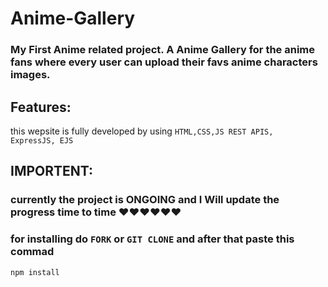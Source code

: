 ﻿# Anime-Gallery

### My First Anime related project. A Anime Gallery for the anime fans where every user can upload their favs anime characters images.

## Features:
this wepsite is fully developed by using <code>HTML,CSS,JS REST APIS, ExpressJS, EJS</code>

## IMPORTENT:
### currently the project is ONGOING and I Will update the progress time to time ❤️❤️❤️❤️❤️❤️
### for installing do <code>FORK</code> or <code>GIT CLONE</code> and after that paste this commad <br>
```bash 
npm install
```
